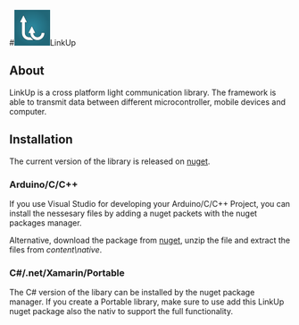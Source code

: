 #![LinkUp](https://raw.githubusercontent.com/tweichselbaumer/LinkUp/master/LinkUp.png)LinkUp

## About
LinkUp is a cross platform light communication library. The framework is able to transmit data between different microcontroller, mobile devices and computer.

## Installation
The current version of the library is released on [nuget](https://www.nuget.org/packages/LinkUp).

### Arduino/C/C++
If you use Visual Studio for developing your Arduino/C/C++ Project, you can install the nessesary files by adding a nuget packets with the nuget packages manager.

Alternative, download the package from [nuget](https://www.nuget.org/packages/LinkUp), unzip the file and extract the files from *content\native*.

### C#/.net/Xamarin/Portable
The C# version of the libary can be installed by the nuget package manager.
If you create a Portable library, make sure to use add this LinkUp nuget package also the nativ to support the full functionality.
